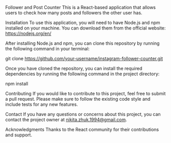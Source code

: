Follower and Post Counter
This is a React-based application that allows users to check how many posts and followers the other user has.

Installation
To use this application, you will need to have Node.js and npm installed on your machine. You can download them from the official website: https://nodejs.org/en/

After installing Node.js and npm, you can clone this repository by running the following command in your terminal:

git clone https://github.com/your-username/instagram-follower-counter.git

Once you have cloned the repository, you can install the required dependencies by running the following command in the project directory:

npm install

Contributing
If you would like to contribute to this project, feel free to submit a pull request. Please make sure to follow the existing code style and include tests for any new features.

Contact
If you have any questions or concerns about this project, you can contact the project owner at nikita.zhuk.1994@gmail.com.

Acknowledgments
Thanks to the React community for their contributions and support.
